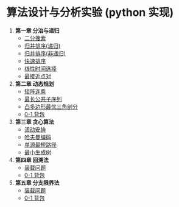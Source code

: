 # 算法设计与分析实验 (python 实现)

1. **第一章 分治与递归**
    - [二分搜索](./chapter1/二分搜索.py)
    - [归并排序(递归)](./chapter1/合并排序.py)
    - [归并排序(非递归)](./chapter1/合并排序_非递归.py)
    - [快速排序](./chapter1/快速排序.py)
    - [线性时间选择](./chapter1/线性时间选择.py)
    - [最接近点对](./chapter1/最接近点对.py)
2. **第二章 动态规划**
    - [矩阵连乘](./chapter2/矩阵连乘.py)
    - [最长公共子序列](./chapter2/最长公共子序列.py)
    - [凸多边形最优三角剖分](./chapter2/凸多边形最优三角剖分.py)
    - [0-1 背包](./chapter2/0-1背包_动态规划.py)
3. **第三章 贪心算法**
    - [活动安排](./chapter3/活动安排.py)
    - [哈夫曼编码](./chapter3/哈夫曼编码.py)
    - [单源最短路径](./chapter3/单源最短路径.py)
    - [最小生成树](./chapter3/最小生成树.py)
4. **第四章 回溯法**
    - [装载问题](./chapter4/装载问题_回溯法.py)
    - [0-1 背包](./chapter4/0-1背包_回溯法.py)
5. **第五章 分支限界法**
    - [装载问题](./chapter5/装载问题_分支限界法.py)
    - [0-1 背包](./chapter5/0-1背包_分支限界法.py)
